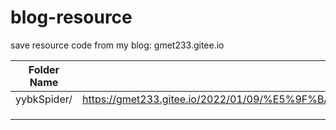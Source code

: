 # blog-resource
save resource code from my blog: gmet233.gitee.io



| Folder Name | Blog URL                                                     |
| ----------- | ------------------------------------------------------------ |
| yybkSpider/ | https://gmet233.gitee.io/2022/01/09/%E5%9F%BA%E4%BA%8EScrapy%E7%9A%84%E7%BD%91%E7%BB%9C%E7%88%AC%E8%99%AB%E6%A1%88%E4%BE%8B/ |
|             |                                                              |
|             |                                                              |
|             |                                                              |


